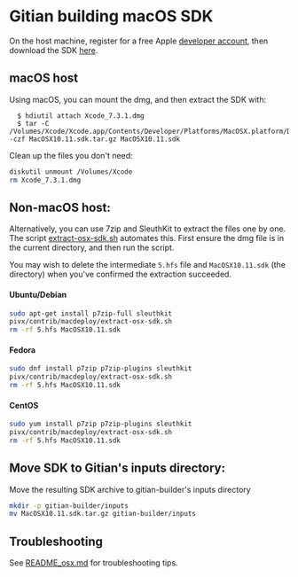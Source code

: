 Gitian building macOS SDK
==========================

On the host machine, register for a free Apple [developer account](https://developer.apple.com/register/), then download the SDK [here](https://developer.apple.com/devcenter/download.action?path=/Developer_Tools/Xcode_7.3.1/Xcode_7.3.1.dmg).

macOS host
--------

Using macOS, you can mount the dmg, and then extract the SDK with:
```
  $ hdiutil attach Xcode_7.3.1.dmg
  $ tar -C /Volumes/Xcode/Xcode.app/Contents/Developer/Platforms/MacOSX.platform/Developer/SDKs/ -czf MacOSX10.11.sdk.tar.gz MacOSX10.11.sdk
```

Clean up the files you don't need:

```sh
diskutil unmount /Volumes/Xcode
rm Xcode_7.3.1.dmg
```

Non-macOS host:
--------

Alternatively, you can use 7zip and SleuthKit to extract the files one by one.
The script [extract-osx-sdk.sh](https://github.com/pivx-project/dogecash/blob/master/contrib/macdeploy/extract-osx-sdk.sh) automates this. First ensure
the dmg file is in the current directory, and then run the script.

You may wish to delete the intermediate `5.hfs` file and `MacOSX10.11.sdk` (the directory) when
you've confirmed the extraction succeeded.

#### Ubuntu/Debian
```bash
sudo apt-get install p7zip-full sleuthkit
pivx/contrib/macdeploy/extract-osx-sdk.sh
rm -rf 5.hfs MacOSX10.11.sdk
```

#### Fedora
```bash
sudo dnf install p7zip p7zip-plugins sleuthkit
pivx/contrib/macdeploy/extract-osx-sdk.sh
rm -rf 5.hfs MacOSX10.11.sdk
```

#### CentOS
```bash
sudo yum install p7zip p7zip-plugins sleuthkit
pivx/contrib/macdeploy/extract-osx-sdk.sh
rm -rf 5.hfs MacOSX10.11.sdk
```

Move SDK to Gitian's inputs directory:
----------------------
Move the resulting SDK archive to gitian-builder's inputs directory

```bash
mkdir -p gitian-builder/inputs
mv MacOSX10.11.sdk.tar.gz gitian-builder/inputs
```

Troubleshooting
---------------
See [README_osx.md](https://github.com/pivx-project/dogecash/blob/master/doc/README_osx.md) for troubleshooting tips.